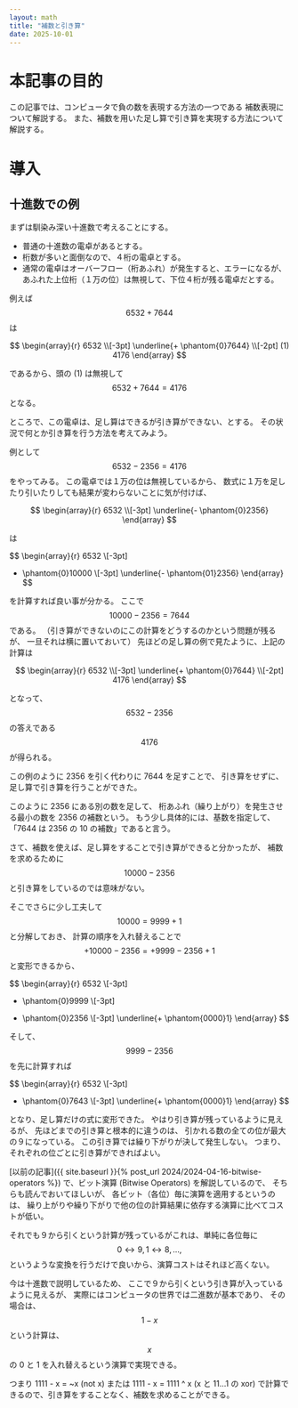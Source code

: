 ```yaml
---
layout: math
title: "補数と引き算"
date: 2025-10-01
---
```


#  本記事の目的

この記事では、コンピュータで負の数を表現する方法の一つである
補数表現について解説する。
また、補数を用いた足し算で引き算を実現する方法について解説する。

#  導入

##   十進数での例

まずは馴染み深い十進数で考えることにする。

- 普通の十進数の電卓があるとする。
- 桁数が多いと面倒なので、４桁の電卓とする。
- 通常の電卓はオーバーフロー（桁あふれ）が発生すると、エラーになるが、
  あふれた上位桁（１万の位）は無視して、下位４桁が残る電卓だとする。

例えば $$ 6532 + 7644 $$ は

$$
\begin{array}{r}
6532 \\[-3pt]
\underline{+ \phantom{0}7644} \\[-2pt]
(1) 4176
\end{array}
$$

であるから、頭の (1) は無視して $$ 6532 + 7644 = 4176 $$ となる。

ところで、この電卓は、足し算はできるが引き算ができない、とする。
その状況で何とか引き算を行う方法を考えてみよう。

例として $$ 6532 - 2356 = 4176 $$ をやってみる。
この電卓では１万の位は無視しているから、
数式に１万を足したり引いたりしても結果が変わらないことに気が付けば、

$$
\begin{array}{r}
6532 \\[-3pt]
\underline{- \phantom{0}2356}
\end{array}
$$

は

$$
\begin{array}{r}
6532 \\[-3pt]
+ \phantom{0}10000 \\[-3pt]
\underline{- \phantom{01}2356}
\end{array}
$$

を計算すれば良い事が分かる。
ここで $$ 10000 - 2356 = 7644 $$ である。
（引き算ができないのにこの計算をどうするのかという問題が残るが、
一旦それは横に置いておいて）
先ほどの足し算の例で見たように、上記の計算は

$$
\begin{array}{r}
6532 \\[-3pt]
\underline{+ \phantom{0}7644} \\[-2pt]
4176
\end{array}
$$

となって、$$ 6532 - 2356 $$ の答えである $$ 4176 $$ が得られる。

この例のように 2356 を引く代わりに 7644 を足すことで、
引き算をせずに、足し算で引き算を行うことができた。

このように 2356 にある別の数を足して、
桁あふれ（繰り上がり）を発生させる最小の数を 2356 の補数という。
もう少し具体的には、基数を指定して、
「7644 は 2356 の 10 の補数」であると言う。

さて、補数を使えば、足し算をすることで引き算ができると分かったが、
補数を求めるために $$ 10000 - 2356 $$ と引き算をしているのでは意味がない。

そこでさらに少し工夫して $$ 10000 = 9999 + 1 $$ と分解しておき、
計算の順序を入れ替えることで
$$+ 10000 - 2356 = + 9999 - 2356 + 1 $$ と変形できるから、


$$
\begin{array}{r}
6532 \\[-3pt]
+ \phantom{0}9999 \\[-3pt]
- \phantom{0}2356 \\[-3pt]
\underline{+ \phantom{0000}1}
\end{array}
$$

そして、$$ 9999 - 2356 $$ を先に計算すれば

$$
\begin{array}{r}
6532 \\[-3pt]
+ \phantom{0}7643 \\[-3pt]
\underline{+ \phantom{0000}1}
\end{array}
$$


となり、足し算だけの式に変形できた。
やはり引き算が残っているように見えるが、
先ほどまでの引き算と根本的に違うのは、
引かれる数の全ての位が最大の９になっている。
この引き算では繰り下がりが決して発生しない。
つまり、それぞれの位ごとに引き算ができればよい。

[以前の記事]({{ site.baseurl }}{% post_url 2024/2024-04-16-bitwise-operators %})
で、ビット演算 (Bitwise Operators)  を解説しているので、
そちらも読んでおいてほしいが、
各ビット（各位）毎に演算を適用するというのは、
繰り上がりや繰り下がりで他の位の計算結果に依存する演算に比べてコストが低い。

それでも９から引くという計算が残っているがこれは、単純に各位毎に
$$  0 \leftrightarrow 9, 1 \leftrightarrow 8, \ldots, $$
というような変換を行うだけで良いから、演算コストはそれほど高くない。

今は十進数で説明しているため、
ここで９から引くという引き算が入っているように見えるが、
実際にはコンピュータの世界では二進数が基本であり、
その場合は、$$ 1 - x $$ という計算は、
$$ x $$ の 0 と 1 を入れ替えるという演算で実現できる。

つまり 1111 - x = ~x (not x)
または 1111 - x = 1111 ^ x (x と 11...1 の xor)
で計算できるので、引き算をすることなく、補数を求めることができる。
